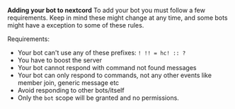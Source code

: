 **Adding your bot to nextcord**
To add your bot you must follow a few requirements.
Keep in mind these might change at any time, and some bots might have a exception to some of these rules.

Requirements: 
- Your bot can't use any of these prefixes: `! !! = hc! :: ?`
- You have to boost the server
- Your bot cannot respond with command not found messages 
- Your bot can only respond to commands, not any other events like member join, generic message etc
- Avoid responding to other bots/itself
- Only the `bot` scope will be granted and no permissions.
